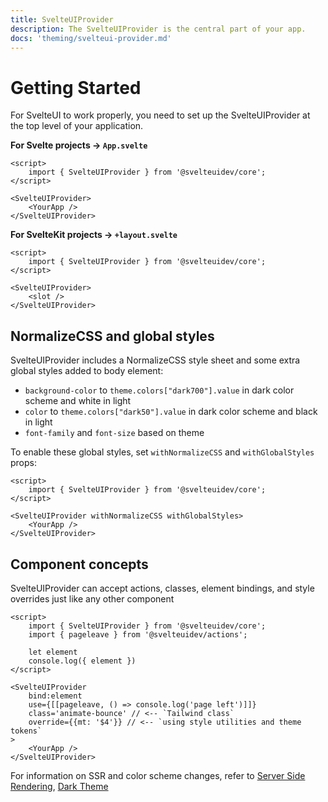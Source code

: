 ```yaml
---
title: SvelteUIProvider
description: The SvelteUIProvider is the central part of your app.
docs: 'theming/svelteui-provider.md'
---
```


<script>
    import { Prism } from "@svelteuidev/prism";
</script>

# Getting Started

For SvelteUI to work properly, you need to set up the SvelteUIProvider at the top level of your application.

**For Svelte projects -> `App.svelte`**

```svelte
<script>
	import { SvelteUIProvider } from '@svelteuidev/core';
</script>

<SvelteUIProvider>
	<YourApp />
</SvelteUIProvider>
```

**For SvelteKit projects -> `+layout.svelte`**

```svelte
<script>
	import { SvelteUIProvider } from '@svelteuidev/core';
</script>

<SvelteUIProvider>
	<slot />
</SvelteUIProvider>
```

## NormalizeCSS and global styles

SvelteUIProvider includes a NormalizeCSS style sheet and some extra global styles added to body element:

- `background-color` to `theme.colors["dark700"].value` in dark color scheme and white in light
- `color` to `theme.colors["dark50"].value` in dark color scheme and black in light
- `font-family` and `font-size` based on theme

To enable these global styles, set `withNormalizeCSS` and `withGlobalStyles` props:

```svelte
<script>
	import { SvelteUIProvider } from '@svelteuidev/core';
</script>

<SvelteUIProvider withNormalizeCSS withGlobalStyles>
	<YourApp />
</SvelteUIProvider>
```

## Component concepts

SvelteUIProvider can accept actions, classes, element bindings, and style overrides just like any other component

```svelte
<script>
	import { SvelteUIProvider } from '@svelteuidev/core';
	import { pageleave } from '@svelteuidev/actions';

    let element
    console.log({ element })
</script>

<SvelteUIProvider
    bind:element
    use={[[pageleave, () => console.log('page left')]]}
    class='animate-bounce' // <-- `Tailwind class`
    override={{mt: '$4'}} // <-- `using style utilities and theme tokens`
>
	<YourApp />
</SvelteUIProvider>
```

For information on SSR and color scheme changes, refer to [Server Side Rendering](theming/ssr), [Dark Theme](theming/dark-theme)
